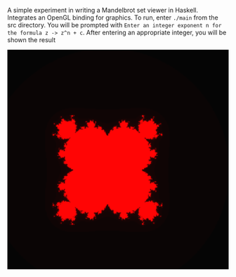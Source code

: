 A simple experiment in writing a Mandelbrot set viewer in Haskell. Integrates an OpenGL binding for graphics. To run, enter `./main` from the src directory. You will be prompted with `Enter an integer exponent n for the formula z -> z^n + c`. After entering an appropriate integer, you will be shown the result

![Example Pic](fractal.png)